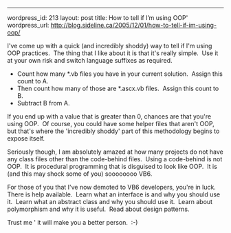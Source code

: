 --- 
wordpress_id: 213
layout: post
title: How to tell if I&#8217;m using OOP'
wordpress_url: http://blog.sideline.ca/2005/12/01/how-to-tell-if-im-using-oop/

<p>I've come up with a quick (and incredibly shoddy) way to tell if I'm using OOP practices.  The thing that I like about it is that it's really simple.  Use it at your own risk and switch language suffixes as required.</p>
<ul>
<li>Count how many *.vb files you have in your current solution.  Assign this count to A.</li>
<li>Then count how many of those are *.ascx.vb files.  Assign this count to B.</li>
<li>Subtract B from A.</li></ul>
<p>If you end up with a value that is greater than 0, chances are that you're using OOP.  Of course, you could have some helper files that aren't OOP, but that's where the 'incredibly shoddy' part of this methodology begins to expose itself.</p>
<p>Seriously though, I am absolutely amazed at how many projects do not have any class files other than the code-behind files.  Using a code-behind is not OOP.  It is procedural programming that is disguised to look like OOP.  It is (and this may shock some of you) soooooooo VB6.</p>
<p>For those of you that I've now demoted to VB6 developers, you're in luck.  There is help available.  Learn what an interface is and why you should use it.  Learn what an abstract class and why you should use it.  Learn about polymorphism and why it is useful.  Read about design patterns.</p>
<p>Trust me ' it will make you a better person.  :-)</p>
